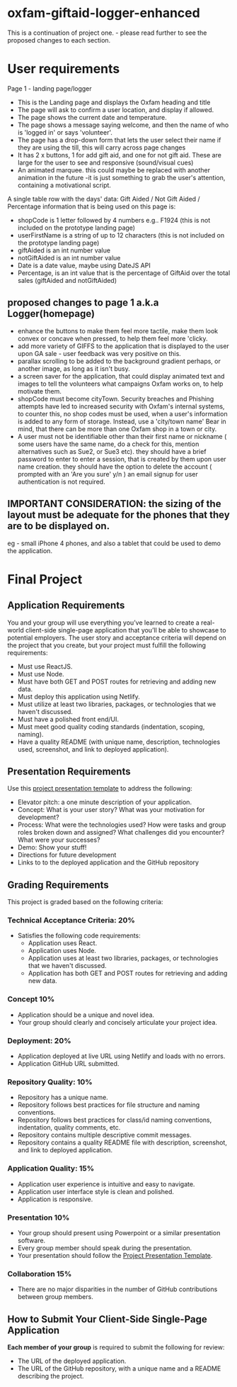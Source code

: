 # oxfam-giftaid-logger-enhanced

This is a continuation of project one. - please read further to see the proposed changes to each section.

# User requirements

Page 1 - landing page/logger

- This is the Landing page and displays the Oxfam heading and title
- The page will ask to confirm a user location, and display if allowed.
- The page shows the current date and temperature.
- The page shows a message saying welcome, and then the name of who is 'logged in' or says 'volunteer'.
- The page has a drop-down form that lets the user select their name if they are using the till, this will carry across page changes
- It has 2 x buttons, 1 for add gift aid, and one for not gift aid. These are large for the user to see and responsive (sound/visual cues)
- An animated marquee. this could maybe be replaced with another animation in the future -it is just something to grab the user's attention, containing a motivational script.

A single table row with the days' data: Gift Aided / Not Gift Aided / Percentage
information that is being used on this page is:

- shopCode is 1 letter followed by 4 numbers e.g.. F1924 (this is not included on the prototype landing page)
- userFirstName is a string of up to 12 characters (this is not included on the prototype landing page)
- giftAided is an int number value
- notGiftAided is an int number value
- Date is a date value, maybe using DateJS API
- Percentage, is an int value that is the percentage of GiftAid over the total sales (giftAided and notGiftAided)

## proposed changes to page 1 a.k.a Logger(homepage)
- enhance the buttons to make them feel more tactile, make them look convex or concave when pressed, to help them feel more 'clicky.
- add more variety of GIFFS to the application that is displayed to the user upon GA sale - user feedback was very positive on this.
- parallax scrolling to be added to the background gradient perhaps, or another image, as long as it isn't busy.
- a screen saver for the application, that could display animated text and images to tell the volunteers what campaigns Oxfam works on, to help motivate them.
- shopCode must become cityTown. Security breaches and Phishing attempts have led to increased security with Oxfam's internal systems, to counter this, no shop codes must be used, when a user's information is added to any form of storage. Instead, use a 'city/town name' Bear in mind, that there can be more than one Oxfam shop in a town or city.
- A user must not be identifiable other than their first name or nickname ( some users have the same name, do a check for this, mention alternatives such as Sue2, or Sue3 etc). they should have a brief password to enter to enter a session, that is created by them upon user name creation. they should have the option to delete the account ( prompted with an 'Are you sure' y/n ) an email signup for user authentication is not required.
  

## IMPORTANT CONSIDERATION: the sizing of the layout must be adequate for the phones that they are to be displayed on.
eg - small iPhone 4 phones, and also a tablet that could be used to demo the application.




# Final Project
## Application Requirements
You and your group will use everything you’ve learned to create a real-world client-side single-page application that you’ll be able to showcase to potential employers. The user story and acceptance criteria will depend on the project that you create, but your project must fulfill the following requirements:
* Must use ReactJS.
* Must use Node.
* Must have both GET and POST routes for retrieving and adding new data.
* Must deploy this application using Netlify.
* Must utilize at least two libraries, packages, or technologies that we haven't discussed.
* Must have a polished front end/UI.
* Must meet good quality coding standards (indentation, scoping, naming).
* Have a quality README (with unique name, description, technologies used, screenshot, and link to deployed application).
## Presentation Requirements
Use this [project presentation template](https://docs.google.com/presentation/d/1_u8TKy5zW5UlrVQVnyDEZ0unGI2tjQPDEpA0FNuBKAw/edit?usp=sharing) to address the following:
* Elevator pitch: a one minute description of your application.
* Concept: What is your user story? What was your motivation for development?
* Process: What were the technologies used? How were tasks and group roles broken down and assigned? What challenges did you encounter? What were your successes?
* Demo: Show your stuff!
* Directions for future development
* Links to to the deployed application and the GitHub repository
## Grading Requirements
This project is graded based on the following criteria:
### Technical Acceptance Criteria: 20%
* Satisfies the following code requirements:
  * Application uses React.
  * Application uses Node.
  * Application uses at least two libraries, packages, or technologies that we haven't discussed.
  * Application has both GET and POST routes for retrieving and adding new data.
### Concept 10%
* Application should be a unique and novel idea.
* Your group should clearly and concisely articulate your project idea.
### Deployment: 20%
* Application deployed at live URL using Netlify and loads with no errors.
* Application GitHub URL submitted.
### Repository Quality: 10%
* Repository has a unique name.
* Repository follows best practices for file structure and naming conventions.
* Repository follows best practices for class/id naming conventions, indentation, quality comments, etc.
* Repository contains multiple descriptive commit messages.
* Repository contains a quality README file with description, screenshot, and link to deployed application.
### Application Quality: 15%
* Application user experience is intuitive and easy to navigate.
* Application user interface style is clean and polished.
* Application is responsive.
### Presentation 10%
* Your group should present using Powerpoint or a similar presentation software.
* Every group member should speak during the presentation.
* Your presentation should follow the [Project Presentation Template](https://docs.google.com/presentation/d/10QaO9KH8HtUXj__81ve0SZcpO5DbMbqqQr4iPpbwKks/edit?usp=sharing).
### Collaboration 15%
* There are no major disparities in the number of GitHub contributions between group members.
## How to Submit Your Client-Side Single-Page Application
**Each member of your group** is required to submit the following for review:
* The URL of the deployed application.
* The URL of the GitHub repository, with a unique name and a README describing the project.
